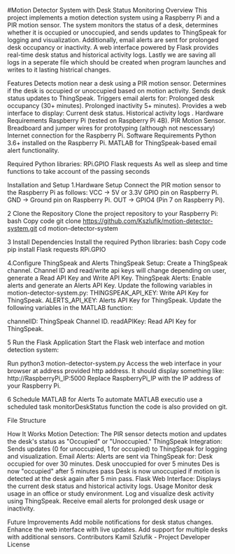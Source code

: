 #Motion Detector System with Desk Status Monitoring
Overview
This project implements a motion detection system using a Raspberry Pi and a PIR motion sensor.
The system monitors the status of a desk, determines whether it is occupied or unoccupied,
and sends updates to ThingSpeak for logging and visualization.
Additionally, email alerts are sent for prolonged desk occupancy or inactivity.
A web interface powered by Flask provides real-time desk status and historical activity logs.
Lastly we are saving all logs in a seperate file which should be created when program launches and writes
to it lasting histrical changes.

Features
Detects motion near a desk using a PIR motion sensor.
Determines if the desk is occupied or unoccupied based on motion activity.
Sends desk status updates to ThingSpeak.
Triggers email alerts for:
Prolonged desk occupancy (30+ minutes).
Prolonged inactivity  5+ minutes).
Provides a web interface to display:
Current desk status.
Historical activity logs
.
Hardware Requirements
Raspberry Pi (tested on Raspberry Pi 4B).
PIR Motion Sensor.
Breadboard and jumper wires for prototyping (although not nescessary)
Internet connection for the Raspberry Pi.
Software Requirements
Python 3.6+ installed on the Raspberry Pi.
MATLAB for ThingSpeak-based email alert functionality.

Required Python libraries:
RPi.GPIO
Flask
requests
As well as sleep and time functions to take account of the passing seconds

Installation and Setup
1.Hardware Setup
Connect the PIR motion sensor to the Raspberry Pi as follows:
VCC → 5V or 3.3V GPIO pin on Raspberry Pi.
GND → Ground pin on Raspberry Pi.
OUT → GPIO4 (Pin 7 on Raspberry Pi).

2 Clone the Repository
Clone the project repository to your Raspberry Pi:
bash
Copy code
git clone https://github.com/Kszlufik/motion-detector-system.git
cd motion-detector-system

3 Install Dependencies
Install the required Python libraries:
bash
Copy code
pip install Flask requests RPi.GPIO

4.Configure ThingSpeak and Alerts
ThingSpeak Setup:
Create a ThingSpeak channel.
Channel ID and read/write api keys will change depending on user,  generate a Read API Key and Write API Key.
ThingSpeak Alerts:
Enable alerts and generate an Alerts API Key.
Update the following variables in motion-detector-system.py:
THINGSPEAK_API_KEY: Write API Key for ThingSpeak.
ALERTS_API_KEY: Alerts API Key for ThingSpeak.
Update the following variables in the MATLAB function:

channelID: ThingSpeak Channel ID.
readAPIKey: Read API Key for ThingSpeak.

5 Run the Flask Application
Start the Flask web interface and motion detection system:

Run python3 motion-detector-system.py
Access the web interface in your browser at address provided http address.
It should display something like: 
http://RaspberryPi_IP:5000
Replace RaspberryPi_IP with the IP address of your Raspberry Pi.

6 Schedule MATLAB for Alerts
To automate MATLAB executio  use a scheduled task monitorDeskStatus function the code is also provided on git.

File Structure

How It Works
Motion Detection:
The PIR sensor detects motion and updates the desk's status as "Occupied" or "Unoccupied."
ThingSpeak Integration:
Sends updates (0 for unoccupied, 1 for occupied) to ThingSpeak for logging and visualization.
Email Alerts:
Alerts are sent via ThingSpeak for:
Desk occupied for over 30 minutes.
Desk unoccupied for over 5 minutes
Des is now "occupied" after 5 minutes pass
Desk is now unoccupied if motion is detected at the desk again after 5 min pass.
Flask Web Interface:
Displays the current desk status and historical activity logs.
Usage
Monitor desk usage in an office or study environment.
Log and visualize desk activity using ThingSpeak.
Receive email alerts for prolonged desk usage or inactivity.

Future Improvements
Add mobile notifications for desk status changes.
Enhance the web interface with live updates.
Add support for multiple desks with additional sensors.
Contributors
Kamil Szlufik  - Project Developer
License
